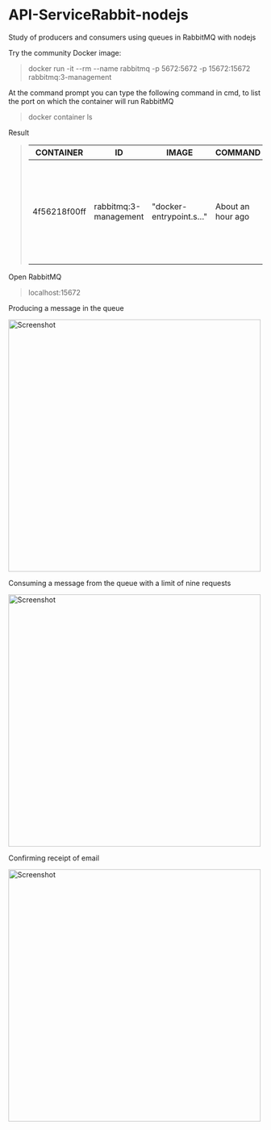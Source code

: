 # API-ServiceRabbit-nodejs
Study of producers and consumers using queues in RabbitMQ with nodejs

Try the community Docker image:
> docker run -it --rm --name rabbitmq -p 5672:5672 -p 15672:15672 rabbitmq:3-management

At the command prompt you can type the following command in cmd, to list the port on which the container will run RabbitMQ

> docker container ls

Result
>| CONTAINER   | ID                        | IMAGE                   | COMMAND             | CREATED            | STATUS | PORTS                                                                                                         | NAMES    |
>| ----------- | ------------------------- | ----------------------- | ------------------- | -------------------| ------ | ------------------------------------------------------------------------------------------------------------- | -------- |
>| 4f56218f00ff|   rabbitmq:3-management   | "docker-entrypoint.s…"  | About an hour ago   | Up About an hour   |        | 4369/tcp, 5671/tcp, 0.0.0.0:5672->5672/tcp, 15671/tcp, 15691-15692/tcp, 25672/tcp, 0.0.0.0:15672->15672/tcp   | rabbitmq |

Open RabbitMQ
> <link>localhost:15672</link>

Producing a message in the queue
<p align="left">
  <img src="https://imgur.com/SRUzP4s.gif" width="500" title="Screenshot">
</p>

Consuming a message from the queue with a limit of nine requests
<p align="left">
  <img src="https://imgur.com/E6QAo33.gif" width="500" title="Screenshot">
</p>

Confirming receipt of email
<p align="left">
  <img src="https://imgur.com/2jjXhQZ.gif" width="500" title="Screenshot">
</p>



